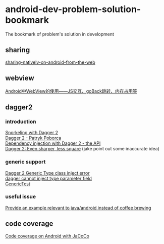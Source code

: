 # android-dev-problem-solution-bookmark
The bookmark of problem's solution in development

## sharing
[sharing-natively-on-android-from-the-web](https://paul.kinlan.me/sharing-natively-on-android-from-the-web/)

## webview
[Android中WebView的使用——JS交互、goBack跳转、内存占用等](http://gk969.com/android-webview/)

## dagger2
### introduction
[Snorkeling with Dagger 2](https://github.com/konmik/konmik.github.io/wiki/Snorkeling-with-Dagger-2)  
[Dagger 2 - Patryk Poborca](https://speakerdeck.com/oorosco/dagger-2-patryk-poborca)  
[Dependency injection with Dagger 2 - the API](http://frogermcs.github.io/dependency-injection-with-dagger-2-the-api/)  
[Dagger 2: Even sharper, less square](https://blog.gouline.net/2015/05/04/dagger-2-even-sharper-less-square/) (jake point out some inaccurate idea)
### generic support
[Dagger 2 Generic Type class inject error](http://www.coderhelps.xyz/code/32498912-dagger-2-generic-type-class-inject-error.html)  
[dagger cannot inject type parameter field](http://stackoverflow.com/questions/28079276/dagger-cannot-inject-type-parameter-field)  
[GenericTest](https://github.com/google/dagger/blob/master/compiler/src/it/functional-tests/src/test/java/test/GenericTest.java)  

### useful issue
[Provide an example relevant to java/android instead of coffee brewing](https://github.com/google/dagger/issues/262)  

## code coverage
[Code coverage on Android with JaCoCo](https://blog.gouline.net/2015/06/23/code-coverage-on-android-with-jacoco/)

